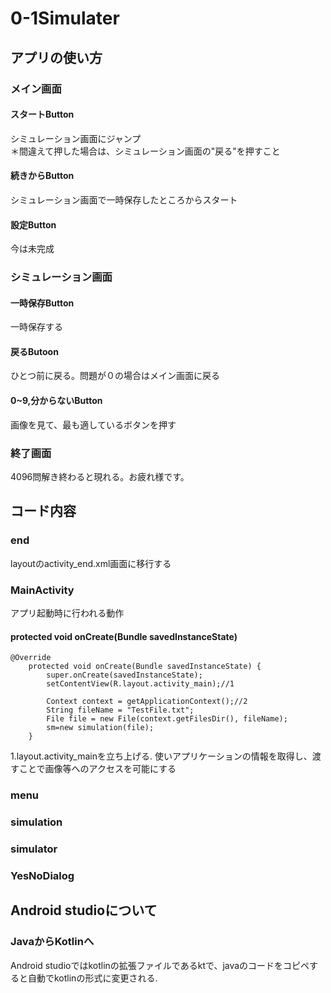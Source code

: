 # 0-1Simulater
## アプリの使い方
### メイン画面
#### スタートButton
シミュレーション画面にジャンプ  
＊間違えて押した場合は、シミュレーション画面の"戻る"を押すこと
#### 続きからButton
シミュレーション画面で一時保存したところからスタート
#### 設定Button
今は未完成
### シミュレーション画面
#### 一時保存Button
一時保存する
#### 戻るButoon
ひとつ前に戻る。問題が０の場合はメイン画面に戻る
#### 0~9,分からないButton
画像を見て、最も適しているボタンを押す
### 終了画面
4096問解き終わると現れる。お疲れ様です。
## コード内容
### end
layoutのactivity_end.xml画面に移行する
### MainActivity
アプリ起動時に行われる動作
#### protected void onCreate(Bundle savedInstanceState)
```
@Override
    protected void onCreate(Bundle savedInstanceState) {
        super.onCreate(savedInstanceState);
        setContentView(R.layout.activity_main);//1

        Context context = getApplicationContext();//2
        String fileName = "TestFile.txt";
        File file = new File(context.getFilesDir(), fileName);
        sm=new simulation(file);
    }
```
1.layout.activity_mainを立ち上げる.
使いアプリケーションの情報を取得し、渡すことで画像等へのアクセスを可能にする

### menu
### simulation
### simulator
### YesNoDialog

## Android studioについて
### JavaからKotlinへ
Android studioではkotlinの拡張ファイルであるktで、javaのコードをコピペすると自動でkotlinの形式に変更される.
